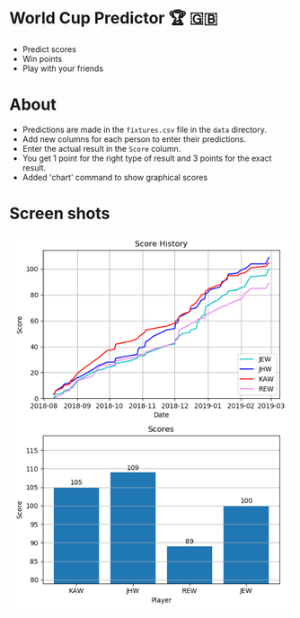 # World Cup Predictor :trophy: :uk:
* Predict scores
* Win points
* Play with your friends

# About
* Predictions are made in the `fixtures.csv` file in the `data` directory.
* Add new columns for each person to enter their predictions.
* Enter the actual result in the `Score` column.
* You get 1 point for the right type of result and 3 points for the exact result.
* Added 'chart' command to show graphical scores

# Screen shots
<img src="https://github.com/kwoolter/WorldCupPredictor/blob/master/scores.PNG?raw=true" alt="Scores">